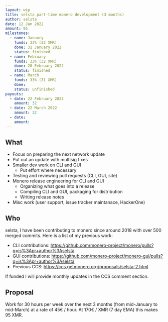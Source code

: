 ```yaml
---
layout: wip
title: selsta part-time monero development (3 months)
author: selsta
date: 12 Jan 2022
amount: 95
milestones:
  - name: January
    funds: 33% (32 XMR)
    done: 31 January 2022
    status: finished
  - name: February
    funds: 33% (32 XMR)
    done: 28 February 2022
    status: finished
  - name: March
    funds: 33% (31 XMR)
    done:
    status: unfinished
payouts:
  - date: 22 February 2022
    amount: 32
  - date: 22 March 2022
    amount: 32
  - date:
    amount:
---
```


## What

- Focus on preparing the next network update
- Put out an update with multisig fixes
- Smaller dev work on CLI and GUI
  - Put effort where necessary
- Testing and reviewing pull requests (CLI, GUI, site)
- Monero release engineering for CLI and GUI
  - Organizing what goes into a release
  - Compiling CLI and GUI, packaging for distribution
  - Writing release notes
- Misc work (user support, issue tracker maintanace, HackerOne)

## Who

selsta, I have been contributing to monero since around 2018 with over 500 merged commits. Here is a list of my previous work:

- CLI contributions: https://github.com/monero-project/monero/pulls?q=is%3Apr+author%3Aselsta
- GUI contributions: https://github.com/monero-project/monero-gui/pulls?q=is%3Apr+author%3Aselsta
- Previous CCS: https://ccs.getmonero.org/proposals/selsta-2.html

If funded I will provide monthly updates in the CCS comment section.

## Proposal

Work for 30 hours per week over the next 3 months (from mid-January to mid-March) at a rate of 45€ / hour. At 170€ / XMR (7 day EMA) this makes 95 XMR.
